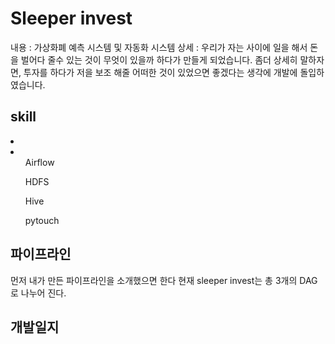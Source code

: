 <h1>Sleeper invest</h1>
내용 : 가상화폐 예측 시스템 및 자동화 시스템
상세 : 우리가 자는 사이에 일을 해서 돈을 벌어다 줄수 있는 것이 무엇이 있을까 하다가
만들게 되었습니다.
좀더 상세히 말하자면, 투자를 하다가 저을 보조 해줄 어떠한 것이 있었으면 좋겠다는 생각에 개발에 돌입하였습니다.

<h2>skill</h2>
<li>
  <li>
    <ol>Airflow</ol>
    <ol>HDFS</ol>
    <ol>Hive</ol>
    <ol>pytouch</ol>
  </li>
</li>

<h2>파이프라인</h2>
먼저 내가 만든 파이프라인을 소개했으면 한다
현재 sleeper invest는 총 3개의 DAG로 나누어 진다.

<h2>개발일지</h2>
